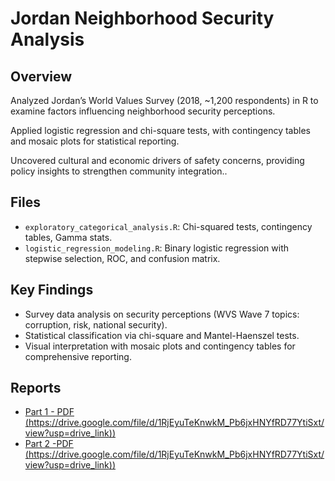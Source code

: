 # Jordan Neighborhood Security Analysis

## Overview
Analyzed Jordan’s World Values Survey (2018, ~1,200 respondents) in R to examine factors influencing neighborhood security perceptions.

Applied logistic regression and chi-square tests, with contingency tables and mosaic plots for statistical reporting.

Uncovered cultural and economic drivers of safety concerns, providing policy insights to strengthen community integration..
## Files
- `exploratory_categorical_analysis.R`: Chi-squared tests, contingency tables, Gamma stats.
- `logistic_regression_modeling.R`: Binary logistic regression with stepwise selection, ROC, and confusion matrix.

## Key Findings
- Survey data analysis on security perceptions (WVS Wave 7 topics: corruption, risk, national security).
- Statistical classification via chi-square and Mantel-Haenszel tests.
- Visual interpretation with mosaic plots and contingency tables for comprehensive reporting.
## Reports
- [Part 1 - PDF (https://drive.google.com/file/d/1RjEyuTeKnwkM_Pb6jxHNYfRD77YtiSxt/view?usp=drive_link))]((https://drive.google.com/file/d/1dfdObOb7QlsocVZZGO4TJEtCEqC2SA_2/view?usp=drive_link))
- [Part 2 -PDF (https://drive.google.com/file/d/1RjEyuTeKnwkM_Pb6jxHNYfRD77YtiSxt/view?usp=drive_link))]((https://drive.google.com/file/d/1RjEyuTeKnwkM_Pb6jxHNYfRD77YtiSxt/view?usp=drive_link))

